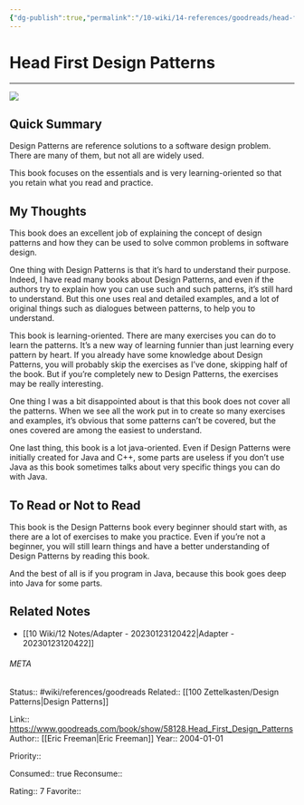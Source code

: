 ```yaml
---
{"dg-publish":true,"permalink":"/10-wiki/14-references/goodreads/head-first-design-patterns-0596007124/","title":"Head First Design Patterns"}
---
```


# Head First Design Patterns
---
![](https://i.gr-assets.com/images/S/compressed.photo.goodreads.com/books/1408309444l/58128.jpg)


## Quick Summary

Design Patterns are reference solutions to a software design problem. There are many of them, but not all are widely used.

This book focuses on the essentials and is very learning-oriented so that you retain what you read and practice.

## My Thoughts

This book does an excellent job of explaining the concept of design patterns and how they can be used to solve common problems in software design.

One thing with Design Patterns is that it’s hard to understand their purpose. Indeed, I have read many books about Design Patterns, and even if the authors try to explain how you can use such and such patterns, it’s still hard to understand. But this one uses real and detailed examples, and a lot of original things such as dialogues between patterns, to help you to understand.

This book is learning-oriented. There are many exercises you can do to learn the patterns. It’s a new way of learning funnier than just learning every pattern by heart. If you already have some knowledge about Design Patterns, you will probably skip the exercises as I’ve done, skipping half of the book. But if you’re completely new to Design Patterns, the exercises may be really interesting.

One thing I was a bit disappointed about is that this book does not cover all the patterns. When we see all the work put in to create so many exercises and examples, it’s obvious that some patterns can’t be covered, but the ones covered are among the easiest to understand.

One last thing, this book is a lot java-oriented. Even if Design Patterns were initially created for Java and C++, some parts are useless if you don’t use Java as this book sometimes talks about very specific things you can do with Java.

## To Read or Not to Read

This book is the Design Patterns book every beginner should start with, as there are a lot of exercises to make you practice. Even if you’re not a beginner, you will still learn things and have a better understanding of Design Patterns by reading this book.

And the best of all is if you program in Java, because this book goes deep into Java for some parts.


## Related Notes
- [[10 Wiki/12 Notes/Adapter - 20230123120422\|Adapter - 20230123120422]]




###### META
Status:: #wiki/references/goodreads
Related:: [[100 Zettelkasten/Design Patterns\|Design Patterns]]

Link:: https://www.goodreads.com/book/show/58128.Head_First_Design_Patterns
Author:: [[Eric Freeman\|Eric Freeman]]
Year:: 2004-01-01

Priority:: 

Consumed:: true
Reconsume:: 

Rating:: 7
Favorite:: 
